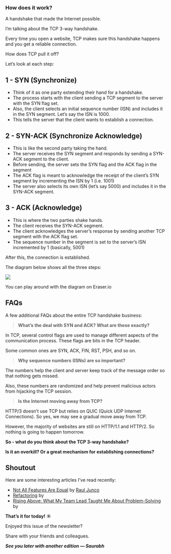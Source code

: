### How does it work?

A handshake that made the Internet possible.

I’m talking about the TCP 3-way handshake.

Every time you open a website, TCP makes sure this handshake happens and you get a reliable connection.

How does TCP pull it off?

Let’s look at each step:

## 1 - SYN (Synchronize)

- Think of it as one party extending their hand for a handshake.
- The process starts with the client sending a TCP segment to the server with the SYN flag set.
- Also, the client selects an initial sequence number (ISN) and includes it in the SYN segment. Let’s say the ISN is 1000.
- This tells the server that the client wants to establish a connection.

## 2 - SYN-ACK (Synchronize Acknowledge)

- This is like the second party taking the hand.
- The server receives the SYN segment and responds by sending a SYN-ACK segment to the client.
- Before sending, the server sets the SYN flag and the ACK flag in the segment
- The ACK flag is meant to acknowledge the receipt of the client’s SYN segment by incrementing the ISN by 1 (i.e. 1001)
- The server also selects its own ISN (let’s say 5000) and includes it in the SYN-ACK segment.

## 3 - ACK (Acknowledge)

- This is where the two parties shake hands.
- The client receives the SYN-ACK segment.
- The client acknowledges the server’s response by sending another TCP segment with the ACK flag set.
- The sequence number in the segment is set to the server’s ISN incremented by 1 (basically, 5001)

After this, the connection is established.

The diagram below shows all the three steps:

![](https://newsletter.systemdesigncodex.com/p/%7B%22src%22:%22https://substack-post-media.s3.amazonaws.com/public/images/6d8fe891-e992-42b7-a735-6ee2aeb7902b_2107x1318.png%22,%22srcNoWatermark%22:null,%22fullscreen%22:null,%22imageSize%22:null,%22height%22:911,%22width%22:1456,%22resizeWidth%22:null,%22bytes%22:327144,%22alt%22:null,%22title%22:null,%22type%22:%22image/png%22,%22href%22:null,%22belowTheFold%22:true,%22topImage%22:false,%22internalRedirect%22:null,%22isProcessing%22:false%7D)

You can play around with the diagram on Eraser.io

## FAQs

A few additional FAQs about the entire TCP handshake business:

> **What’s the deal with SYN and ACK? What are these exactly?**

In TCP, several control flags are used to manage different aspects of the communication process. These flags are bits in the TCP header.

Some common ones are SYN, ACK, FIN, RST, PSH, and so on.

> **Why sequence numbers (ISNs) are so important?**

The numbers help the client and server keep track of the message order so that nothing gets missed.

Also, these numbers are randomized and help prevent malicious actors from hijacking the TCP session.

> **Is the Internet moving away from TCP?**

HTTP/3 doesn’t use TCP but relies on QUIC (Quick UDP Internet Connections). So yes, we may see a gradual move away from TCP.

However, the majority of websites are still on HTTP/1.1 and HTTP/2. So nothing is going to happen tomorrow.

**So - what do you think about the TCP 3-way handshake?**

**Is it an overkill? Or a great mechanism for establishing connections?**

## Shoutout

Here are some interesting articles I’ve read recently:

- [Not All Features Are Equal](https://newsletter.systemdesignclassroom.com/p/not-all-features-are-equal?r=1m1f9z&utm_campaign=post&utm_medium=web) by [Raul Junco](https://open.substack.com/users/98661477-raul-junco?utm_source=mentions)
- [Refactoring](https://newsletter.francofernando.com/p/refactoring?r=1m1f9z&utm_campaign=post&utm_medium=web) by
- [Rising Above: What My Team Lead Taught Me About Problem-Solving](https://open.substack.com/pub/akoskm/p/rising-above-what-my-team-lead-taught?r=1m1f9z&utm_campaign=post&utm_medium=web) by

**That’s it for today! ☀️**

Enjoyed this issue of the newsletter?

Share with your friends and colleagues.

***See you later with another edition — Saurabh***